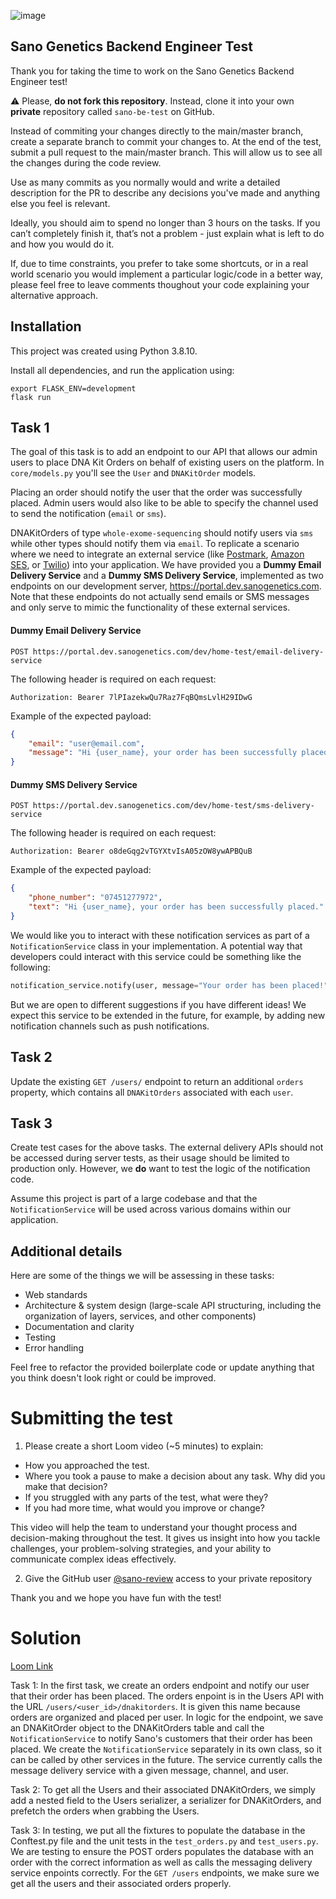 ![image](https://user-images.githubusercontent.com/13378850/176657886-e99a1dff-afcf-431f-a093-757cddba0d15.png)

## Sano Genetics Backend Engineer Test
Thank you for taking the time to work on the Sano Genetics Backend Engineer test!

⚠️ Please, **do not fork this repository**. Instead, clone it into your own **private** repository called `sano-be-test` on GitHub.

Instead of commiting your changes directly to the main/master branch, create a separate branch to commit your changes to. At the end of the test, submit a pull request to the main/master branch. This will allow us to see all the changes during the code review.

Use as many commits as you normally would and write a detailed description for the PR to describe any decisions you've made and anything else you feel is relevant.

Ideally, you should aim to spend no longer than 3 hours on the tasks. If you can’t completely finish it, that’s not a problem - just explain what is left to do and how you would do it.

If, due to time constraints, you prefer to take some shortcuts, or in a real world scenario you would implement a particular logic/code in a better way, please feel free to leave comments thoughout your code explaining your alternative approach.


## Installation
This project was created using Python 3.8.10.

Install all dependencies, and run the application using:
```
export FLASK_ENV=development                                  
flask run
```


## Task 1

The goal of this task is to add an endpoint to our API that allows our admin users to place DNA Kit Orders on behalf of existing users on the platform. In `core/models.py` you'll see the `User` and `DNAKitOrder` models. 

Placing an order should notify the user that the order was successfully placed. Admin users would also like to be able to specify the channel used to send the notification (`email` or `sms`).

DNAKitOrders of type `whole-exome-sequencing` should notify users via `sms` while other types should notify them via `email`. To replicate a scenario where we need to integrate an external service (like [Postmark](https://postmarkapp.com/), [Amazon SES](https://aws.amazon.com/ses/), or [Twilio](https://www.twilio.com/messaging)) into your application. We have provided you a **Dummy Email Delivery Service** and a **Dummy SMS Delivery Service**, implemented as two endpoints on our development server, https://portal.dev.sanogenetics.com. Note that these endpoints do not actually send emails or SMS messages and only serve to mimic the functionality of these external services.

#### Dummy Email Delivery Service

```
POST https://portal.dev.sanogenetics.com/dev/home-test/email-delivery-service
```

The following header is required on each request:

```
Authorization: Bearer 7lPIazekwQu7Raz7FqBQmsLvlH29IDwG
```

Example of the expected payload:

```json
{
    "email": "user@email.com",
    "message": "Hi {user_name}, your order has been successfully placed."
}
```

#### Dummy SMS Delivery Service
```
POST https://portal.dev.sanogenetics.com/dev/home-test/sms-delivery-service
```

The following header is required on each request:

```
Authorization: Bearer o8deGqg2vTGYXtvIsA05zOW8ywAPBQuB
```

Example of the expected payload:
```json
{
    "phone_number": "07451277972",
    "text": "Hi {user_name}, your order has been successfully placed."
}
```

    

We would like you to interact with these notification services as part of a `NotificationService` class in your implementation. A potential way that developers could interact with this service could be something like the following:

```python
notification_service.notify(user, message="Your order has been placed!", channel='sms')
```

But we are open to different suggestions if you have different ideas! We expect this service to be extended in the future, for example, by adding new notification channels such as push notifications.


## Task 2

Update the existing `GET /users/` endpoint to return an additional `orders` property, which contains all `DNAKitOrders` associated with each `user`.


## Task 3

Create test cases for the above tasks. The external delivery APIs should not be accessed during server tests, as their usage should be limited to production only. However, we **do** want to test the logic of the notification code.

Assume this project is part of a large codebase and that the `NotificationService` will be used across various domains within our application.

## Additional details
Here are some of the things we will be assessing in these tasks:
* Web standards
* Architecture & system design (large-scale API structuring, including the organization of layers, services, and other components)
* Documentation and clarity
* Testing 
* Error handling

Feel free to refactor the provided boilerplate code or update anything that you think doesn't look right or could be improved.


# Submitting the test

1. Please create a short Loom video (~5 minutes) to explain:
* How you approached the test.
* Where you took a pause to make a decision about any task. Why did you make that decision?
* If you struggled with any parts of the test, what were they?
* If you had more time, what would you improve or change?

This video will help the team to understand your thought process and decision-making throughout the test. It gives us insight into how you tackle challenges, your problem-solving strategies, and your ability to communicate complex ideas effectively.


2. Give the GitHub user [@sano-review](https://github.com/sano-review) access to your private repository

Thank you and we hope you have fun with the test!

# Solution

[Loom Link](https://www.loom.com/share/f012c7e8c87d44d0971a3626d119c87d?sid=c4a678c3-1849-4c60-b5cc-b52ed10a694b)

Task 1: 
   In the first task, we create an orders endpoint and notify our user that their order has been placed. The orders enpoint is in the Users API with the URL `/users/<user_id>/dnakitorders`. It is given this name because orders are organized and placed per user. In logic for the endpoint, we save an DNAKitOrder object to the DNAKitOrders table and call the `NotificationService` to notify Sano's customers that their order has been placed. 
   We create the `NotificationService` separately in its own class, so it can be called by other services in the future. The service currently calls the message delivery service with a given message, channel, and user. 

Task 2:
    To get all the Users and their associated DNAKitOrders, we simply add a nested field to the Users serializer, a serializer for DNAKitOrders, and prefetch the orders when grabbing the Users. 

Task 3:
    In testing, we put all the fixtures to populate the database in the Conftest.py file and the unit tests in the `test_orders.py` and `test_users.py`. We are testing to ensure the POST orders populates the database with an order with the correct information as well as calls the messaging delivery service enpoints correctly. For the `GET /users` endpoints, we make sure we get all the users and their associated orders properly.